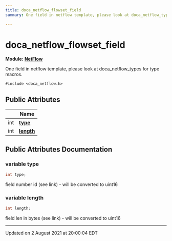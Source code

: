 ```yaml
---
title: doca_netflow_flowset_field
summary: One field in netflow template, please look at doca_netflow_types for type macros. 

---
```


# doca_netflow_flowset_field

**Module:** **[NetFlow](localhost:1313/networking-ethernet-software/doca/modules/group___n_e_t_f_l_o_w/)**



One field in netflow template, please look at doca_netflow_types for type macros. 


`#include <doca_netflow.h>`

## Public Attributes

|                | Name           |
| -------------- | -------------- |
| int | **[type](localhost:1313/networking-ethernet-software/doca/classes/structdoca__netflow__flowset__field/#variable-type)**  |
| int | **[length](localhost:1313/networking-ethernet-software/doca/classes/structdoca__netflow__flowset__field/#variable-length)**  |

## Public Attributes Documentation

### variable type

```cpp
int type;
```


field number id (see link) - will be converted to uint16 


### variable length

```cpp
int length;
```


field len in bytes (see link) - will be converted to uint16 


-------------------------------

Updated on  2 August 2021 at 20:00:04 EDT